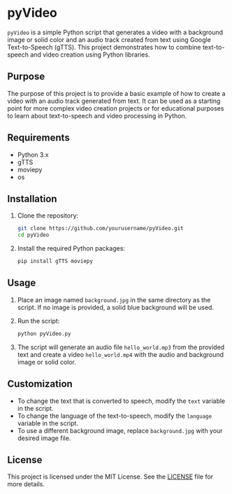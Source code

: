 # pyVideo

`pyVideo` is a simple Python script that generates a video with a background image or solid color and an audio track created from text using Google Text-to-Speech (gTTS). This project demonstrates how to combine text-to-speech and video creation using Python libraries.

## Purpose

The purpose of this project is to provide a basic example of how to create a video with an audio track generated from text. It can be used as a starting point for more complex video creation projects or for educational purposes to learn about text-to-speech and video processing in Python.

## Requirements

- Python 3.x
- gTTS
- moviepy
- os

## Installation

1. Clone the repository:
    ```sh
    git clone https://github.com/yourusername/pyVideo.git
    cd pyVideo
    ```

2. Install the required Python packages:
    ```sh
    pip install gTTS moviepy
    ```

## Usage

1. Place an image named `background.jpg` in the same directory as the script. If no image is provided, a solid blue background will be used.

2. Run the script:
    ```sh
    python pyVideo.py
    ```

3. The script will generate an audio file `hello_world.mp3` from the provided text and create a video `hello_world.mp4` with the audio and background image or solid color.

## Customization

- To change the text that is converted to speech, modify the `text` variable in the script.
- To change the language of the text-to-speech, modify the `language` variable in the script.
- To use a different background image, replace `background.jpg` with your desired image file.

## License

This project is licensed under the MIT License. See the [LICENSE](LICENSE) file for more details.